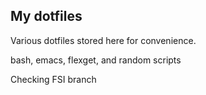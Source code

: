 ## My dotfiles

Various dotfiles stored here for convenience.

bash, emacs, flexget, and random scripts

Checking FSI branch